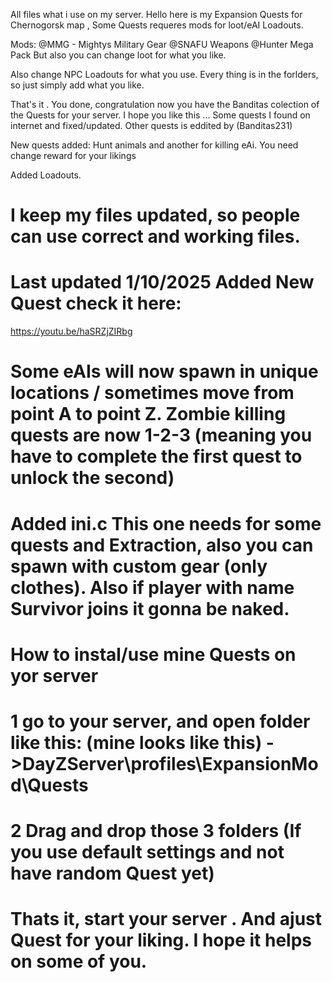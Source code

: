 All files what i use on my server.
Hello here is my Expansion Quests for Chernogorsk map , Some Quests requeres mods for loot/eAI Loadouts.

Mods:
@MMG - Mightys Military Gear @SNAFU Weapons @Hunter Mega Pack But also you can change loot for what you like.

Also change NPC Loadouts for what you use.
Every thing is in the forlders, so just simply add what you like.

That's it . You done, congratulation now you have the Banditas colection of the Quests for your server. I hope you like this ...
Some quests I found on internet and fixed/updated.
Other quests is eddited by (Banditas231)

New quests added: Hunt animals and another for killing eAi. You need change reward for your likings

Added Loadouts.

# I keep my files updated, so people can use correct and working files.
# Last updated 1/10/2025 Added New Quest check it here:
https://youtu.be/haSRZjZIRbg
# Some eAIs will now spawn in unique locations / sometimes move from point A to point Z. Zombie killing quests are now 1-2-3 (meaning you have to complete the first quest to unlock the second)
# Added ini.c This one needs for some quests and Extraction, also you can spawn with custom gear (only clothes). Also if player with name Survivor joins it gonna be naked.

# How to instal/use mine Quests on yor server
# 1 go to your server, and open folder like this: (mine looks like this) ->DayZServer\profiles\ExpansionMod\Quests
# 2 Drag and drop those 3 folders (If you use default settings and not have random Quest yet)
# Thats it, start your server . And ajust Quest for your liking. I hope it helps on some of you.

